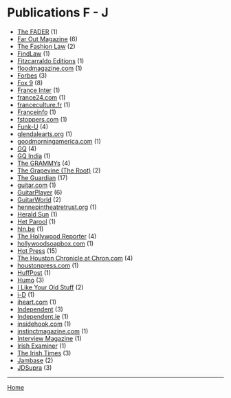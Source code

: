 # Publications F - J

  * [The FADER](./the-fader/index.md) (1)
  * [Far Out Magazine](./far-out-magazine/index.md) (6)
  * [The Fashion Law](./the-fashion-law/index.md) (2)
  * [FindLaw](./findlaw/index.md) (1)
  * [Fitzcarraldo Editions](./fitzcarraldo-editions/index.md) (1)
  * [floodmagazine.com](./floodmagazine-com/index.md) (1)
  * [Forbes](./forbes/index.md) (3)
  * [Fox 9](./fox-9/index.md) (8)
  * [France Inter](./france-inter/index.md) (1)
  * [france24.com](./france24-com/index.md) (1)
  * [franceculture.fr](./franceculture-fr/index.md) (1)
  * [Franceinfo](./franceinfo/index.md) (1)
  * [fstoppers.com](./fstoppers-com/index.md) (1)
  * [Funk-U](./funk-u/index.md) (4)
  * [glendalearts.org](./glendalearts-org/index.md) (1)
  * [goodmorningamerica.com](./goodmorningamerica-com/index.md) (1)
  * [GQ](./gq/index.md) (4)
  * [GQ India](./gq-india/index.md) (1)
  * [The GRAMMYs](./the-grammys/index.md) (4)
  * [The Grapevine (The Root)](./the-grapevine-the-root/index.md) (2)
  * [The Guardian](./the-guardian/index.md) (17)
  * [guitar.com](./guitar-com/index.md) (1)
  * [GuitarPlayer](./guitarplayer/index.md) (6)
  * [GuitarWorld](./guitarworld/index.md) (2)
  * [hennepintheatretrust.org](./hennepintheatretrust-org/index.md) (1)
  * [Herald Sun](./herald-sun/index.md) (1)
  * [Het Parool](./het-parool/index.md) (1)
  * [hln.be](./hln-be/index.md) (1)
  * [The Hollywood Reporter](./the-hollywood-reporter/index.md) (4)
  * [hollywoodsoapbox.com](./hollywoodsoapbox-com/index.md) (1)
  * [Hot Press](./hot-press/index.md) (15)
  * [The Houston Chronicle at Chron.com](./the-houston-chronicle-at-chron-com/index.md) (4)
  * [houstonpress.com](./houstonpress-com/index.md) (1)
  * [HuffPost](./huffpost/index.md) (1)
  * [Humo](./humo/index.md) (3)
  * [I Like Your Old Stuff](./i-like-your-old-stuff/index.md) (2)
  * [i-D](./i-d/index.md) (1)
  * [iheart.com](./iheart-com/index.md) (1)
  * [Independent](./independent/index.md) (3)
  * [Independent.ie](./independent-ie/index.md) (1)
  * [insidehook.com](./insidehook-com/index.md) (1)
  * [instinctmagazine.com](./instinctmagazine-com/index.md) (1)
  * [Interview Magazine](./interview-magazine/index.md) (1)
  * [Irish Examiner](./irish-examiner/index.md) (1)
  * [The Irish Times](./the-irish-times/index.md) (3)
  * [Jambase](./jambase/index.md) (2)
  * [JDSupra](./jdsupra/index.md) (3)

----

[Home](../index.md)
